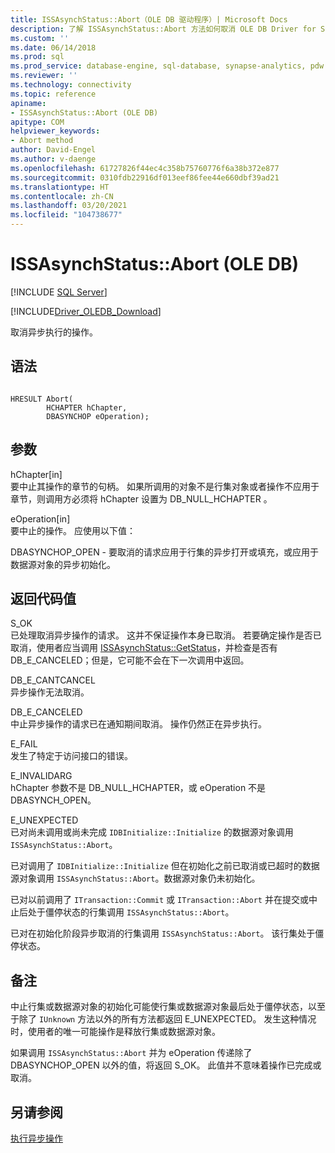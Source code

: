 ```yaml
---
title: ISSAsynchStatus::Abort（OLE DB 驱动程序）| Microsoft Docs
description: 了解 ISSAsynchStatus::Abort 方法如何取消 OLE DB Driver for SQL Server 中的异步执行操作。
ms.custom: ''
ms.date: 06/14/2018
ms.prod: sql
ms.prod_service: database-engine, sql-database, synapse-analytics, pdw
ms.reviewer: ''
ms.technology: connectivity
ms.topic: reference
apiname:
- ISSAsynchStatus::Abort (OLE DB)
apitype: COM
helpviewer_keywords:
- Abort method
author: David-Engel
ms.author: v-daenge
ms.openlocfilehash: 61727826f44ec4c358b75760776f6a38b372e877
ms.sourcegitcommit: 0310fdb22916df013eef86fee44e660dbf39ad21
ms.translationtype: HT
ms.contentlocale: zh-CN
ms.lasthandoff: 03/20/2021
ms.locfileid: "104738677"
---
```

# <a name="issasynchstatusabort-ole-db"></a>ISSAsynchStatus::Abort (OLE DB)
[!INCLUDE [SQL Server](../../../includes/applies-to-version/sql-asdb-asdbmi-asa-pdw.md)]

[!INCLUDE[Driver_OLEDB_Download](../../../includes/driver_oledb_download.md)]

  取消异步执行的操作。  
  
## <a name="syntax"></a>语法  
  
```  
  
HRESULT Abort(  
        HCHAPTER hChapter,  
        DBASYNCHOP eOperation);  
```  
  
## <a name="arguments"></a>参数  
 hChapter[in]   
 要中止其操作的章节的句柄。 如果所调用的对象不是行集对象或者操作不应用于章节，则调用方必须将 hChapter 设置为 DB_NULL_HCHAPTER  。  
  
 eOperation[in]   
 要中止的操作。 应使用以下值：  
  
 DBASYNCHOP_OPEN - 要取消的请求应用于行集的异步打开或填充，或应用于数据源对象的异步初始化。  
  
## <a name="return-code-values"></a>返回代码值  
 S_OK  
 已处理取消异步操作的请求。 这并不保证操作本身已取消。 若要确定操作是否已取消，使用者应当调用 [ISSAsynchStatus::GetStatus](../../oledb/ole-db-interfaces/issasynchstatus-getstatus-ole-db.md)，并检查是否有 DB_E_CANCELED；但是，它可能不会在下一次调用中返回。  
  
 DB_E_CANTCANCEL  
 异步操作无法取消。  
  
 DB_E_CANCELED  
 中止异步操作的请求已在通知期间取消。 操作仍然正在异步执行。  
  
 E_FAIL  
 发生了特定于访问接口的错误。  
  
 E_INVALIDARG  
 hChapter  参数不是 DB_NULL_HCHAPTER，或 eOperation  不是 DBASYNCH_OPEN。  
  
 E_UNEXPECTED  
 已对尚未调用或尚未完成 `IDBInitialize::Initialize` 的数据源对象调用 `ISSAsynchStatus::Abort`。  
  
 已对调用了 `IDBInitialize::Initialize` 但在初始化之前已取消或已超时的数据源对象调用 `ISSAsynchStatus::Abort`。数据源对象仍未初始化。  
  
 已对以前调用了 `ITransaction::Commit` 或 `ITransaction::Abort` 并在提交或中止后处于僵停状态的行集调用 `ISSAsynchStatus::Abort`。  
  
 已对在初始化阶段异步取消的行集调用 `ISSAsynchStatus::Abort`。 该行集处于僵停状态。  
  
## <a name="remarks"></a>备注  
 中止行集或数据源对象的初始化可能使行集或数据源对象最后处于僵停状态，以至于除了 `IUnknown` 方法以外的所有方法都返回 E_UNEXPECTED。 发生这种情况时，使用者的唯一可能操作是释放行集或数据源对象。  
  
 如果调用 `ISSAsynchStatus::Abort` 并为 eOperation 传递除了 DBASYNCHOP_OPEN 以外的值，将返回 S_OK。 此值并不意味着操作已完成或取消。  
  
## <a name="see-also"></a>另请参阅  
 [执行异步操作](../../oledb/features/performing-asynchronous-operations.md)  
  
  
